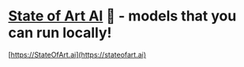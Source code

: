 # [State of Art AI](https://stateofart.ai) 🧩 - models that you can run locally!

[https://StateOfArt.ai](https://stateofart.ai)